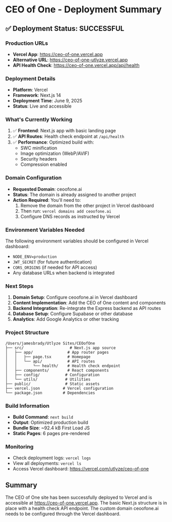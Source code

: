# CEO of One - Deployment Summary

## ✅ Deployment Status: SUCCESSFUL

### Production URLs
- **Vercel App**: https://ceo-of-one.vercel.app
- **Alternative URL**: https://ceo-of-one-utlyze.vercel.app
- **API Health Check**: https://ceo-of-one.vercel.app/api/health

### Deployment Details
- **Platform**: Vercel
- **Framework**: Next.js 14
- **Deployment Time**: June 9, 2025
- **Status**: Live and accessible

### What's Currently Working
1. ✅ **Frontend**: Next.js app with basic landing page
2. ✅ **API Routes**: Health check endpoint at `/api/health`
3. ✅ **Performance**: Optimized build with:
   - SWC minification
   - Image optimization (WebP/AVIF)
   - Security headers
   - Compression enabled

### Domain Configuration
- **Requested Domain**: ceoofone.ai
- **Status**: The domain is already assigned to another project
- **Action Required**: You'll need to:
  1. Remove the domain from the other project in Vercel dashboard
  2. Then run: `vercel domains add ceoofone.ai`
  3. Configure DNS records as instructed by Vercel

### Environment Variables Needed
The following environment variables should be configured in Vercel dashboard:
- `NODE_ENV=production`
- `JWT_SECRET` (for future authentication)
- `CORS_ORIGINS` (if needed for API access)
- Any database URLs when backend is integrated

### Next Steps
1. **Domain Setup**: Configure ceoofone.ai in Vercel dashboard
2. **Content Implementation**: Add the CEO of One content and components
3. **Backend Integration**: Re-integrate the Express backend as API routes
4. **Database Setup**: Configure Supabase or other database
5. **Analytics**: Add Google Analytics or other tracking

### Project Structure
```
/Users/jamesbrady/Utlyze Sites/CEOofOne
├── src/                    # Next.js app source
│   ├── app/               # App router pages
│   │   ├── page.tsx       # Homepage
│   │   └── api/           # API routes
│   │       └── health/    # Health check endpoint
│   ├── components/        # React components
│   ├── config/           # Configuration
│   └── utils/            # Utilities
├── public/               # Static assets
├── vercel.json          # Vercel configuration
└── package.json         # Dependencies
```

### Build Information
- **Build Command**: `next build`
- **Output**: Optimized production build
- **Bundle Size**: ~92.4 kB First Load JS
- **Static Pages**: 6 pages pre-rendered

### Monitoring
- Check deployment logs: `vercel logs`
- View all deployments: `vercel ls`
- Access Vercel dashboard: https://vercel.com/utlyze/ceo-of-one

## Summary
The CEO of One site has been successfully deployed to Vercel and is accessible at https://ceo-of-one.vercel.app. The basic Next.js structure is in place with a health check API endpoint. The custom domain ceoofone.ai needs to be configured through the Vercel dashboard.